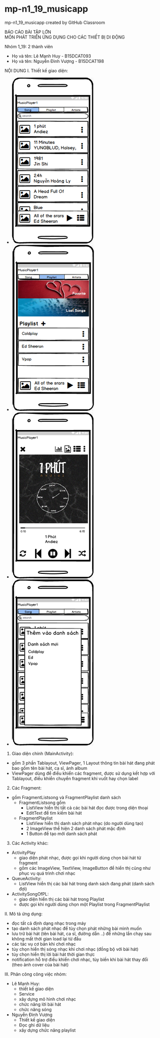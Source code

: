 # mp-n1_19_musicapp
mp-n1_19_musicapp created by GitHub Classroom


BÁO CÁO BÀI TẬP LỚN 
<br>
MÔN PHÁT TRIỂN ỨNG DỤNG CHO CÁC THIẾT BỊ DI ĐỘNG 

Nhóm 1_19: 2 thành viên

- Họ và tên: Lê Mạnh Huy - B15DCAT093
- Họ và tên: Nguyễn Đình Vượng - B15DCAT198

NỘI DUNG
I. Thiết kế giao diện:
- ![miêu tả](./design/main.png)
- ![miêu tả](./design/playlist.png)
- ![miêu tả](./design/playing.png)
- ![miêu tả](./design/addToPlaylist.png)
1. Giao diện chính (MainActivity):
- gồm 3 phần Tablayout, ViewPager, 1 Layout thông tin bài hát đang phát bao gồm tên bài hát, ca sĩ, ảnh album
- ViewPager dùng để điều khiển các fragment, được sử dụng kết hợp với Tablayout, điều khiển chuyển fragment khi vuốt hay chọn label
2. Các Fragment:
- gồm FragmentListsong và FragmentPlaylist danh sách
    - FragmentListsong gồm
        - ListView hiển thị tất cả các bài hát đọc được trong diện thoại 
        - EditText để tìm kiếm bài hát
    - FragmentPlaylist 
        - ListView hiển thị danh sách phát nhạc (do người dùng tạo)
        - 2 ImageView thể hiện 2 danh sách phát mặc định
        - 1 Button để tạo mới danh sách phát
3. Các Activity khác:
- ActivityPlay
    - giao diện phát nhạc, được gọi khi người dùng chọn bài hát từ fragment 
    - gồm các ImageView, TextView, ImageButton để hiển thị cũng như phục vụ quá trình chơi nhạc
- QueueActivity:
    - ListView hiển thị các bài hát trong danh sách đang phát (danh sách đợi)
- ActivitySongOfPL:
    - giao diện hiển thị các bài hát trong Playlist
    - được gọi khi người dùng chọn một Playlist trong FragmentPlaylist
    
II. Mô tả ứng dụng:
- đọc tất cả định dạng nhạc trong máy
- tạo danh sách phát nhạc để tùy chọn phát những bài mình muốn
- lưu trữ bài hát (tên bài hát, ca sĩ, đường dẫn ..) để những lần chạy sau không mất thời gian load lại từ đầu
- các tác vụ cơ bản khi chơi nhạc
- tùy chọn hiển thị sóng nhạc khi chơi nhạc (đồng bộ với bài hát)
- tùy chọn hiển thị lời bài hát thời gian thực
- notification hỗ trợ điều khiển chơi nhạc, tùy biến khi bài hát thay đổi (theo ảnh cover của bài hát) 

III. Phân công công việc nhóm:
- Lê Mạnh Huy:
    - thiết kế giao diện
    - Service
    - xây dựng mô hình chơi nhạc
    - chức năng lời bài hát
    - chức năng sóng
- Nguyễn Đình Vượng
    - Thiết kế giao diện
    - Đọc ghi dữ liệu
    - xây dựng chức năng playlist
